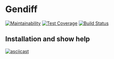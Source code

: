 Gendiff
==========

[![Maintainability](https://api.codeclimate.com/v1/badges/02a6d91c9b316936e5ef/maintainability)](https://codeclimate.com/github/fidilly/php-project-lvl2/maintainability) [![Test Coverage](https://api.codeclimate.com/v1/badges/02a6d91c9b316936e5ef/test_coverage)](https://codeclimate.com/github/fidilly/php-project-lvl2/test_coverage) [![Build Status](https://travis-ci.org/fidilly/php-project-lvl2.svg?branch=master)](https://travis-ci.org/fidilly/php-project-lvl2)

Installation and show help
--------------------------
[![asciicast](https://asciinema.org/a/253507.svg)](https://asciinema.org/a/253507)
